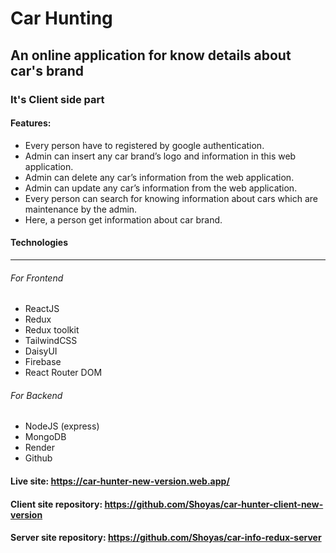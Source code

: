 # Car Hunting

## An online application for know details about car's brand

### It's Client side part

#### Features:

- Every person have to registered by google authentication.
- Admin can insert any car brand’s logo and information in this web application.
- Admin can delete any car’s information from the web application.
- Admin can update any car’s information from the web application.
- Every person can search for knowing information about cars which are maintenance by the admin.
- Here, a person get information about car brand.

#### Technologies

---

###### For Frontend

- ReactJS
- Redux
- Redux toolkit
- TailwindCSS
- DaisyUI
- Firebase
- React Router DOM

###### For Backend

- NodeJS (express)
- MongoDB
- Render
- Github

#### Live site: https://car-hunter-new-version.web.app/

#### Client site repository: https://github.com/Shoyas/car-hunter-client-new-version

#### Server site repository: https://github.com/Shoyas/car-info-redux-server
